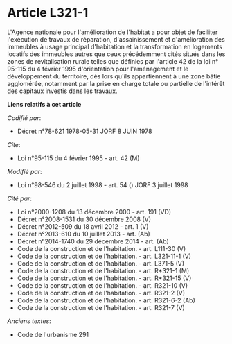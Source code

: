 # Article L321-1

L'Agence nationale pour l'amélioration de l'habitat a pour objet de faciliter l'exécution de travaux de réparation,
d'assainissement et d'amélioration des immeubles à usage principal d'habitation et la transformation en logements locatifs
des immeubles autres que ceux précédemment cités situés dans les zones de revitalisation rurale telles que définies par
l'article 42 de la loi n° 95-115 du 4 février 1995 d'orientation pour l'aménagement et le développement du territoire, dès
lors qu'ils appartiennent à une zone bâtie agglomérée, notamment par la prise en charge totale ou partielle de l'intérêt des
capitaux investis dans les travaux.

**Liens relatifs à cet article**

_Codifié par_:

  - Décret n°78-621 1978-05-31 JORF 8 JUIN 1978

_Cite_:

  - Loi n°95-115 du 4 février 1995 - art. 42 (M)

_Modifié par_:

  - Loi n°98-546 du 2 juillet 1998 - art. 54 () JORF 3 juillet 1998

_Cité par_:

  - Loi n°2000-1208 du 13 décembre 2000 - art. 191 (VD)
  - Décret n°2008-1531 du 30 décembre 2008 (V)
  - Décret n°2012-509 du 18 avril 2012 - art. 1 (V)
  - Décret n°2013-610 du 10 juillet 2013 - art. (Ab)
  - Décret n°2014-1740 du 29 décembre 2014 - art. (Ab)
  - Code de la construction et de l'habitation. - art. L111-30 (V)
  - Code de la construction et de l'habitation. - art. L321-11-1 (V)
  - Code de la construction et de l'habitation. - art. L371-5 (V)
  - Code de la construction et de l'habitation. - art. R*321-1 (M)
  - Code de la construction et de l'habitation. - art. R*321-15 (V)
  - Code de la construction et de l'habitation. - art. R321-10 (V)
  - Code de la construction et de l'habitation. - art. R321-2 (V)
  - Code de la construction et de l'habitation. - art. R321-6-2 (Ab)
  - Code de la construction et de l'habitation. - art. R321-7 (V)

_Anciens textes_:

  - Code de l'urbanisme 291
